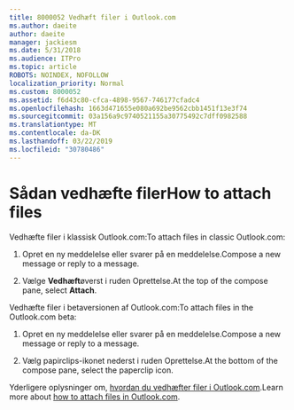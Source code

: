 ```yaml
---
title: 8000052 Vedhæft filer i Outlook.com
ms.author: daeite
author: daeite
manager: jackiesm
ms.date: 5/31/2018
ms.audience: ITPro
ms.topic: article
ROBOTS: NOINDEX, NOFOLLOW
localization_priority: Normal
ms.custom: 8000052
ms.assetid: f6d43c80-cfca-4898-9567-746177cfadc4
ms.openlocfilehash: 1663d471655e080a692be9562cbb1451f13e3f74
ms.sourcegitcommit: 03a156a9c9740521155a30775492c7dff0982588
ms.translationtype: MT
ms.contentlocale: da-DK
ms.lasthandoff: 03/22/2019
ms.locfileid: "30780486"
---
```

# <a name="how-to-attach-files"></a><span data-ttu-id="0bf8f-102">Sådan vedhæfte filer</span><span class="sxs-lookup"><span data-stu-id="0bf8f-102">How to attach files</span></span>

<span data-ttu-id="0bf8f-103">Vedhæfte filer i klassisk Outlook.com:</span><span class="sxs-lookup"><span data-stu-id="0bf8f-103">To attach files in classic Outlook.com:</span></span>
  
1. <span data-ttu-id="0bf8f-104">Opret en ny meddelelse eller svarer på en meddelelse.</span><span class="sxs-lookup"><span data-stu-id="0bf8f-104">Compose a new message or reply to a message.</span></span>
    
2. <span data-ttu-id="0bf8f-105">Vælge **Vedhæft**øverst i ruden Oprettelse.</span><span class="sxs-lookup"><span data-stu-id="0bf8f-105">At the top of the compose pane, select **Attach**.</span></span> 
    
<span data-ttu-id="0bf8f-106">Vedhæfte filer i betaversionen af Outlook.com:</span><span class="sxs-lookup"><span data-stu-id="0bf8f-106">To attach files in the Outlook.com beta:</span></span>
  
1. <span data-ttu-id="0bf8f-107">Opret en ny meddelelse eller svarer på en meddelelse.</span><span class="sxs-lookup"><span data-stu-id="0bf8f-107">Compose a new message or reply to a message.</span></span>
    
2. <span data-ttu-id="0bf8f-108">Vælg papirclips-ikonet nederst i ruden Oprettelse.</span><span class="sxs-lookup"><span data-stu-id="0bf8f-108">At the bottom of the compose pane, select the paperclip icon.</span></span>
    
<span data-ttu-id="0bf8f-109">Yderligere oplysninger om, [hvordan du vedhæfter filer i Outlook.com](https://go.microsoft.com/fwlink/p/?linkid=2001702&amp;clcid=0x409).</span><span class="sxs-lookup"><span data-stu-id="0bf8f-109">Learn more about [how to attach files in Outlook.com](https://go.microsoft.com/fwlink/p/?linkid=2001702&amp;clcid=0x409).</span></span>
  

